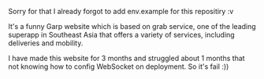 Sorry for that I already forgot to add env.example for this repositiry :v

It's a funny Garp website which is based on grab service, one of the leading superapp in Southeast Asia that offers a variety of services, including deliveries and mobility.

I have made this website for 3 months and struggled about 1 months that not knowing how to config WebSocket on deployment. So it's fail :))
